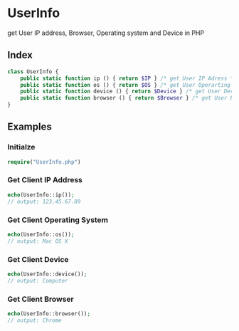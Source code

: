 # UserInfo
get User IP address, Browser, Operating system and Device in PHP

## Index
```php
class UserInfo {
    public static function ip () { return $IP } /* get User IP Adress */
    public static function os () { return $OS } /* get User Operarting */
    public static function device () { return $Device } /* get User Device */
    public static function browser () { return $Browser } /* get User Browswer */
}
```


## Examples
### Initialze 
```php
require("UserInfo.php")
```

### Get Client IP Address
```php
echo(UserInfo::ip());
// output: 123.45.67.89
```

### Get Client Operating System
```php
echo(UserInfo::os());
// output: Mac OS X
```

### Get Client Device
```php
echo(UserInfo::device());
// output: Computer
```

### Get Client Browser
```php
echo(UserInfo::browser());
// output: Chrome
```

